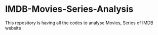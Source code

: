 # IMDB-Movies-Series-Analysis
This repository is having all the codes to analyse Movies, Series of IMDB website
